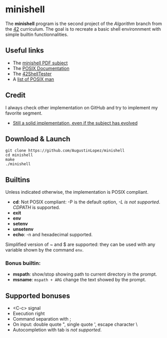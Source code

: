 # minishell

The **minishell** program is the second project of the *Algorithm* branch from the [42](https://www.42.fr) curriculum. 
The goal is to recreate a basic shell environnment with simple builtin functionnalities.

## Useful links
- The [minishell PDF subject](https://github.com/AugustinLopez/minishell/blob/master/rcs/minishell.pdf)
- The [POSIX Documentation](http://pubs.opengroup.org/onlinepubs/9699919799/utilities/V3_chap01.html#tag_17)
- The [42ShellTester](https://github.com/we-sh/42ShellTester)
- A [list of POSIX man](https://www.unix.com/man-page-posix-repository.php)


## Credit
I always check other implementation on GitHub and try to implement my favorite segment. 
- [Still a solid implementation, even if the subject has evolved](https://github.com/R4meau/minishell)

## Download & Launch

```
git clone https://github.com/AugustinLopez/minishell
cd minishell
make
./minishell
```

## Builtins
Unless indicated otherwise, the implementation is POSIX compliant.
- **cd**: Not POSIX compliant: -P is the default option, *-L is not supported*. *CDPATH* is supported.
- **exit**
- **env**
- **setenv**
- **unsetenv**
- **echo**: -n and hexadecimal supported.

Simplified version of ~ and $ are supported: they can be used with any variable shown by the command ```env```.

### Bonus builtin:
- **mspath**: show/stop showing path to current directory in the prompt.
- **msname**: ```mspath + ARG``` change the text showed by the prompt.

## Supported bonuses
- \<C-c\> signal
- Execution right
- Command separation with ;
- On input: double quote ", single quote ', escape character \\
- Autocompletion with tab is *not supported*.
